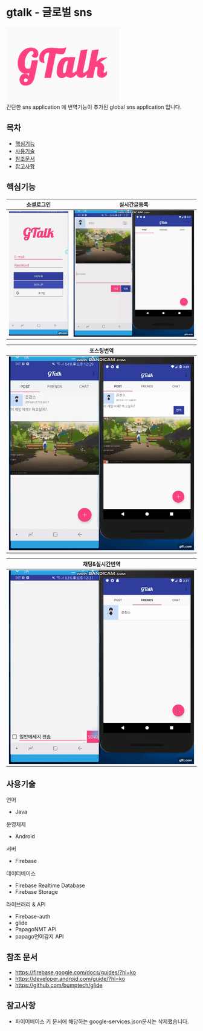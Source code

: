 # gtalk - 글로벌 sns 

<p align="left">
    <img src="https://raw.githubusercontent.com/eunchanboss/gtalk/master/app/src/main/res/fig/logo.PNG" alt="gtalk logo" width="300" height="200">
    <br>
    간단한 sns application 에 번역기능이 추가된 global sns application 입니다. 
</p>


## 목차

- [핵심기능](#핵심기능)
- [사용기술](#사용기술)
- [참조문서](#참조문서)
- [참고사항](#참고사항)


## 핵심기능

소셜로그인          |  실시간글등록
:-------------------------:|:-------------------------: 
![Smartphones](https://raw.githubusercontent.com/eunchanboss/gtalk/master/app/src/main/res/fig/google_login.gif)  |  ![Smartphones](https://raw.githubusercontent.com/eunchanboss/gtalk/master/app/src/main/res/fig/psot_insert.gif)

 포스팅번역          |  
:-------------------------:|
![Smartphones](https://raw.githubusercontent.com/eunchanboss/gtalk/master/app/src/main/res/fig/post_trans.gif)   |

 채팅&실시간번역          |  
:-------------------------:|
![Smartphones](https://raw.githubusercontent.com/eunchanboss/gtalk/master/app/src/main/res/fig/msg_trans.gif)  |



## 사용기술

언어
- Java

운영체제
- Android

서버
- Firebase

데이터베이스
- Firebase Realtime Database
- Firebase Storage

라이브러리 & API
- Firebase-auth
- glide
- PapagoNMT API
- papago언어감지 API


## 참조 문서

- https://firebase.google.com/docs/guides/?hl=ko
- https://developer.android.com/guide/?hl=ko
- https://github.com/bumptech/glide
 
## 참고사항

- 파이어베이스 키 문서에 해당하는 google-services.json문서는 삭제했습니다.

